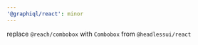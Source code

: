 ```yaml
---
'@graphiql/react': minor
---
```


replace `@reach/combobox` with `Combobox` from `@headlessui/react` 
